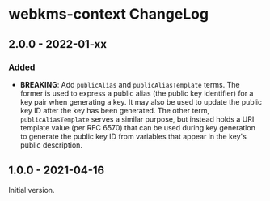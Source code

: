 # webkms-context ChangeLog

## 2.0.0 - 2022-01-xx

### Added
- **BREAKING**: Add `publicAlias` and `publicAliasTemplate` terms. The
  former is used to express a public alias (the public key identifier)
  for a key pair when generating a key. It may also be used to update
  the public key ID after the key has been generated. The other term,
  `publicAliasTemplate` serves a similar purpose, but instead holds
  a URI template value (per RFC 6570) that can be used during key
  generation to generate the public key ID from variables that appear
  in the key's public description.

## 1.0.0 - 2021-04-16

Initial version.
